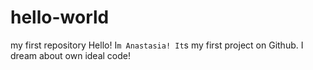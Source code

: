 # hello-world
my first repository
Hello! I`m Anastasia! It`s my first project on Github. I dream about own ideal code!
